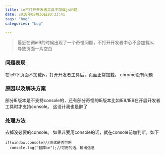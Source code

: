 ```yaml
---
title: ie不打开开发者工具不加载js问题
date: 2018年08月30日20:33:41
tags: "bug"
categories: "bug"

---
```



>最近在调ie9的时候出现了一个奇怪问题，不打开开发者中心不会加载js，导致页面一片空白

### 问题表现

在ie9下页面不加载js，打开开发者工具后，页面正常加载。  chrome没有问题



### 原因以及解决方案

部分IE版本是不支持console的，还有部分奇怪的IE版本比如IE8/IE9在开启开发者工具时才支持console。 这设计我也是醉了

### 处理方法
去掉没必要的console。
如果非要用console的话，就在console前加判断，如下

```
if(window.console)//测试是否可用
  console.log("智障ie");//可用的话，输出信息

```